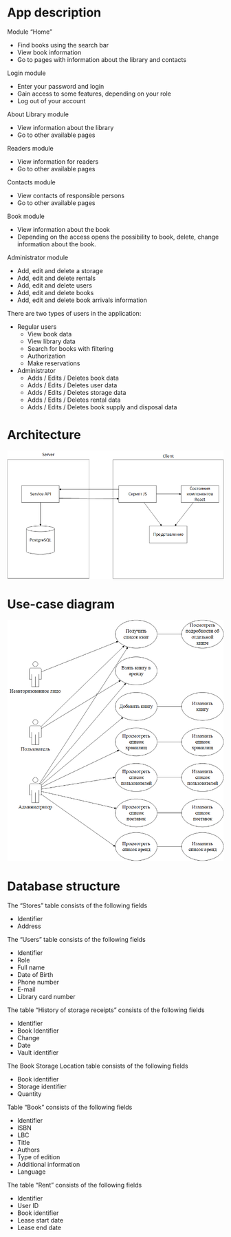 # App description
Module “Home”
- Find books using the search bar
- View book information
- Go to pages with information about the library and contacts

Login module
- Enter your password and login
- Gain access to some features, depending on your role
- Log out of your account

About Library module
- View information about the library
- Go to other available pages

Readers module
- View information for readers
- Go to other available pages

Contacts module
- View contacts of responsible persons
- Go to other available pages

Book module
- View information about the book
- Depending on the access opens the possibility to book, delete, change information about the book.

Administrator module
- Add, edit and delete a storage
- Add, edit and delete rentals
- Add, edit and delete users
- Add, edit and delete books
- Add, edit and delete book arrivals information

There are two types of users in the application:
- Regular users
    - View book data
    - View library data
    - Search for books with filtering
    - Authorization
    - Make reservations
- Administrator
    - Adds / Edits / Deletes book data
    - Adds / Edits / Deletes user data
    - Adds / Edits / Deletes storage data
    - Adds / Edits / Deletes rental data
    - Adds / Edits / Deletes book supply and disposal data

# Architecture

![App architecture](pics/architecture.png "App architecture")

# Use-case diagram

![Use-case Chart](pics/use-case.png "Use-case Chart")

# Database structure
The “Stores” table consists of the following fields
- Identifier
- Address

The “Users” table consists of the following fields
- Identifier
- Role
- Full name
- Date of Birth
- Phone number
- E-mail
- Library card number

The table “History of storage receipts” consists of the following fields
- Identifier
- Book Identifier
- Change
- Date
- Vault identifier

The Book Storage Location table consists of the following fields
- Book identifier
- Storage identifier
- Quantity

Table “Book” consists of the following fields
- Identifier
- ISBN
- LBC
- Title
- Authors
- Type of edition
- Additional information
- Language

The table “Rent” consists of the following fields
- Identifier
- User ID
- Book identifier
- Lease start date
- Lease end date